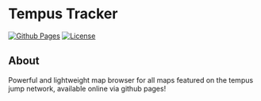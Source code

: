 # Tempus Tracker

[![Github Pages](https://img.shields.io/badge/GitHub-Pages-blue)](https://username.github.io/repository-name/)
[![License](https://img.shields.io/badge/license-MIT-blue.svg)](LICENSE)

## About
Powerful and lightweight map browser for all maps featured on the tempus jump network, available online via github pages!
